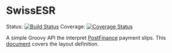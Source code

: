 SwissESR
========

Status: [![Build Status](https://travis-ci.org/saw303/SwissESR.svg?branch=master)](https://travis-ci.org/saw303/SwissESR)
Coverage: [![Coverage Status](https://coveralls.io/repos/saw303/SwissESR/badge.png)](https://coveralls.io/r/saw303/SwissESR)

A simple Groovy API the interpret [PostFinance][1] payment slips. This [document][2] covers the layout definition.


[1]: https://www.postfinance.ch/binp/postfinance/public/dam.lV50-NaX1dZO8RpqAVs3sX6Qx3icDH6LOvV7N-uGY2w.spool/content/dam/pf/de/doc/consult/manual/dlserv/inpayslip_isr_man_de.pdf "German ESR documentation"
[2]: https://www.postfinance.ch/binp/postfinance/public/dam.Qltruza-CeGOpP7C18BEwvTz0I4p1mykJoeaDhIfYl8.spool/content/dam/pf/de/doc/consult/templ/example/441032_templ_de_fr_it.pdf "Layout payment slip"

